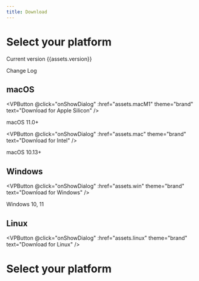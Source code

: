 ```yaml
---
title: Download
---
```


# Select your platform

Current version {{assets.version}}

<AppLink href="https://github.com/massCodeIO/massCode/releases">Change Log</AppLink>

## macOS

<VPButton @click="onShowDialog" :href="assets.macM1" theme="brand" text="Download for Apple Silicon" />

macOS 11.0+

<VPButton @click="onShowDialog" :href="assets.mac" theme="brand" text="Download for Intel" />

macOS 10.13+

## Windows

<VPButton @click="onShowDialog" :href="assets.win" theme="brand" text="Download for Windows" />

Windows 10, 11

## Linux

<VPButton @click="onShowDialog" :href="assets.linux" theme="brand" text="Download for Linux" />

# Select your platform

<AssetsDownload />

<script setup lang="ts">
import assets from '../.vitepress/_data/assets.json'
</script>
